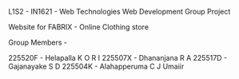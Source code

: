 L1S2 - IN1621 - Web Technologies
Web Development Group Project

Website for FABRIX - Online Clothing store

Group Members - 

225520F - Helapalla K O R I
225507X - Dhananjana R A
225517D - Gajanayake S D
225504K - Alahapperuma C J
Umaiir

